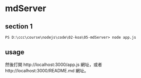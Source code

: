 # mdServer

## section 1

```
PS D:\ccc\course\nodejs\code\02-koa\05-mdServer> node app.js
```

## usage

然後打開 http://localhost:3000/app.js 網址，或者 http://localhost:3000/README.md 網址。
